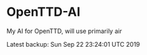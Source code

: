 # OpenTTD-AI
My AI for OpenTTD, will use primarily air

Latest backup: Sun Sep 22 23:24:01 UTC 2019
